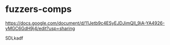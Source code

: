 # fuzzers-comps
https://docs.google.com/document/d/11Jetb9c4ESyEJDJimQIl_9iA-YA4926-yMGC6GdH9j4/edit?usp=sharing

SDLkadf